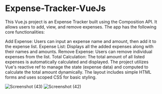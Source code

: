 # Expense-Tracker-VueJs

This Vue.js project is an Expense Tracker built using the Composition API. It allows users to add, view, and remove expenses. The app has the following core functionalities:

Add Expense: Users can input an expense name and amount, then add it to the expense list.
Expense List: Displays all the added expenses along with their names and amounts.
Remove Expense: Users can remove individual expenses from the list.
Total Calculation: The total amount of all listed expenses is automatically calculated and displayed.
The project utilizes Vue's reactive ref to manage the state (expense data) and computed to calculate the total amount dynamically. The layout includes simple HTML forms and uses scoped CSS for basic styling.


![Screenshot (43)](https://github.com/user-attachments/assets/22cfae73-5cf2-4138-8451-90bd438cdda7)
![Screenshot (42)](https://github.com/user-attachments/assets/c897c47d-4952-4f7e-b4fe-070d0b47ce69)
